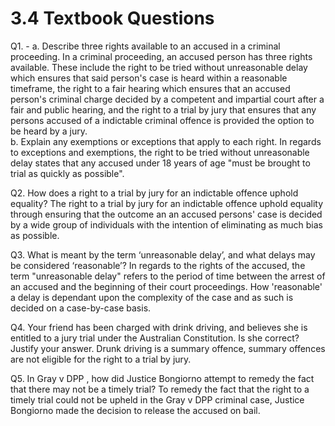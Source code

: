 
# 3.4 Textbook Questions
Q1.  - 
	a. Describe three rights available to an accused in a criminal proceeding.
		In a criminal proceeding, an accused person has three rights available. These include the right to be tried without unreasonable delay which ensures that said person's case is heard within a reasonable timeframe, the right to a fair hearing which ensures that an accused person's criminal charge decided by a competent and impartial court after a fair and public hearing, and the right to a trial by jury that ensures that any persons accused of a indictable criminal offence is provided the option to be heard by a jury.			
	b. Explain any exemptions or exceptions that apply to each right.
		In regards to exceptions and exemptions, the right to be tried without unreasonable delay states that any accused under 18 years of age "must be brought to trial as quickly as possible".
	
Q2. How does a right to a trial by jury for an indictable offence uphold equality?
	The right to a trial by jury for an indictable offence uphold equality through ensuring that the outcome an an accused persons' case is decided by a wide group of individuals with the intention of eliminating as much bias as possible. 

Q3. What is meant by the term ‘unreasonable delay’, and what delays may be considered ‘reasonable’?
	In regards to the rights of the accused, the term "unreasonable delay" refers to the period of time between the arrest of an accused and the beginning of their court proceedings. How 'reasonable' a delay is dependant upon the complexity of the case and as such is decided on a case-by-case basis. 
	
Q4.  Your friend has been charged with drink driving, and believes she is entitled to a jury trial under
the Australian Constitution. Is she correct? Justify your answer.
	Drunk driving is a summary offence, summary offences are not eligible for the right to a trial by jury.

Q5. In Gray v DPP , how did Justice Bongiorno attempt to remedy the fact that there may not be a timely trial?
	To remedy the fact that the right to a timely trial could not be upheld in the Gray v DPP criminal case, Justice Bongiorno made the decision to release the accused on bail. 
